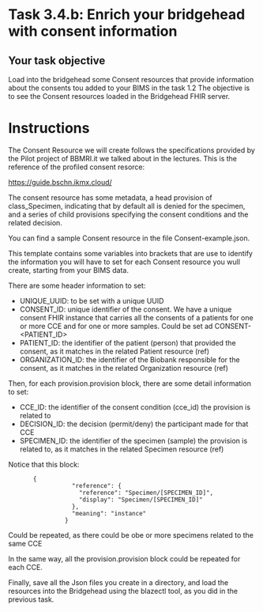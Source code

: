 # Task 3.4.b: Enrich your bridgehead with consent information

## Your task objective
Load into the bridgehead some Consent resources that provide information about
the consents tou added to your BIMS in the task 1.2
The objective is to see the Consent resources loaded in the Bridgehead FHIR server.

# Instructions
The Consent Resource we will create follows the specifications provided by the 
Pilot project of BBMRI.it we talked about in the lectures. This is the reference 
of the profiled consent resorce:

https://guide.bschn.ikmx.cloud/

The consent resource has some metadata, a head provision of class_Specimen,
indicating that by default all is denied for the specimen, and a series of
child provisions specifying the consent conditions and the related decision.

You can find a sample Consent resource in the file Consent-example.json.

This template contains some variables into brackets that are use to identify 
the information you will have to set for each Consent resource you wull create,
starting from your BIMS data. 

There are some header information to set: 

- UNIQUE_UUID: to be set with a unique UUID
- CONSENT_ID: unique identifier of the consent. We have a unique consent 
  FHIR instance that carries all the consents of a patients for one or more CCE
  and for one or more samples. Could be set ad CONSENT-<PATIENT_ID>
- PATIENT_ID: the identifier of the patient (person) that provided the consent,
  as it matches in the related Patient resource (ref)
- ORGANIZATION_ID: the identifier of the Biobank responsible for the consent,
  as it matches in the related Organization resource (ref)

Then, for each provision.provision block, there are some detail information to set:

- CCE_ID: the identifier of the consent condition (cce_id) the provision is related to
- DECISION_ID: the decision (permit/deny) the participant made for that CCE
- SPECIMEN_ID: the identifier of the specimen (sample) the provision is related to, as it 
    matches in the related Specimen resource (ref)

Notice that this block: 
```
       {
                  "reference": {
                    "reference": "Specimen/[SPECIMEN_ID]",
                    "display": "Specimen/[SPECIMEN_ID]"
                  },
                  "meaning": "instance"
                }
```

Could be repeated, as there could be obe or more specimens related to the same CCE

In the same way, all the provision.provision block could be repeated for each CCE.

Finally, save all the Json files you create in a directory, and load the resources into
the Bridgehead using the blazectl tool, as you did in the previous task.
